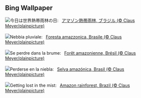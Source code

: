 ## Bing Wallpaper
![](https://www.bing.com/th?id=OHR.BrazilRainforest_JA-JP2489498028_UHD.jpg&w=1000)今日は世界熱帯雨林の日:&nbsp;&ensp;[アマゾン熱帯雨林, ブラジル (© Claus Meyer/plainpicture)](https://www.bing.com/th?id=OHR.BrazilRainforest_JA-JP2489498028_UHD.jpg)
<br><br/>
![](https://www.bing.com/th?id=OHR.BrazilRainforest_IT-IT5114382105_UHD.jpg&w=1000)Nebbia pluviale:&nbsp;&ensp;[Foresta amazzonica, Brasile (© Claus Meyer/plainpicture)](https://www.bing.com/th?id=OHR.BrazilRainforest_IT-IT5114382105_UHD.jpg)
<br><br/>
![](https://www.bing.com/th?id=OHR.BrazilRainforest_FR-FR5609224020_UHD.jpg&w=1000)Se perdre dans la brume:&nbsp;&ensp;[Forêt amazonienne, Brésil (© Claus Meyer/plainpicture)](https://www.bing.com/th?id=OHR.BrazilRainforest_FR-FR5609224020_UHD.jpg)
<br><br/>
![](https://www.bing.com/th?id=OHR.BrazilRainforest_ES-ES7948660330_UHD.jpg&w=1000)Perderse en la niebla:&nbsp;&ensp;[Selva amazónica, Brasil (© Claus Meyer/plainpicture)](https://www.bing.com/th?id=OHR.BrazilRainforest_ES-ES7948660330_UHD.jpg)
<br><br/>
![](https://www.bing.com/th?id=OHR.BrazilRainforest_EN-GB5655367336_UHD.jpg&w=1000)Getting lost in the mist:&nbsp;&ensp;[Amazon rainforest, Brazil (© Claus Meyer/plainpicture)](https://www.bing.com/th?id=OHR.BrazilRainforest_EN-GB5655367336_UHD.jpg)
<br><br/>
